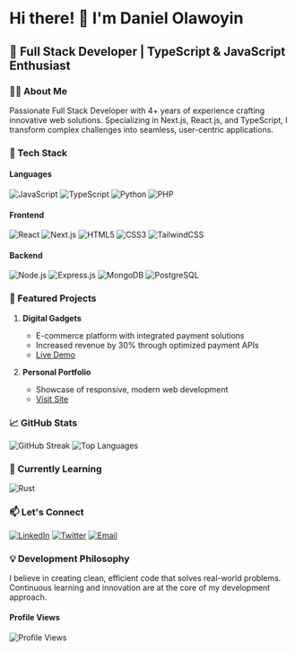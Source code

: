 # Hi there! 👋 I'm Daniel Olawoyin

## 🚀 Full Stack Developer | TypeScript & JavaScript Enthusiast

### 👨‍💻 About Me
Passionate Full Stack Developer with 4+ years of experience crafting innovative web solutions. Specializing in Next.js, React.js, and TypeScript, I transform complex challenges into seamless, user-centric applications.

### 🔧 Tech Stack
#### Languages
![JavaScript](https://img.shields.io/badge/JavaScript-F7DF1E?style=for-the-badge&logo=javascript&logoColor=black)
![TypeScript](https://img.shields.io/badge/TypeScript-007ACC?style=for-the-badge&logo=typescript&logoColor=white)
![Python](https://img.shields.io/badge/Python-3776AB?style=for-the-badge&logo=python&logoColor=white)
![PHP](https://img.shields.io/badge/PHP-777BB4?style=for-the-badge&logo=php&logoColor=white)

#### Frontend
![React](https://img.shields.io/badge/React-20232A?style=for-the-badge&logo=react&logoColor=61DAFB)
![Next.js](https://img.shields.io/badge/next.js-000000?style=for-the-badge&logo=nextdotjs&logoColor=white)
![HTML5](https://img.shields.io/badge/HTML5-E34F26?style=for-the-badge&logo=html5&logoColor=white)
![CSS3](https://img.shields.io/badge/CSS3-1572B6?style=for-the-badge&logo=css3&logoColor=white)
![TailwindCSS](https://img.shields.io/badge/Tailwind_CSS-38B2AC?style=for-the-badge&logo=tailwind-css&logoColor=white)

#### Backend
![Node.js](https://img.shields.io/badge/Node.js-43853D?style=for-the-badge&logo=node.js&logoColor=white)
![Express.js](https://img.shields.io/badge/Express.js-404D59?style=for-the-badge)
![MongoDB](https://img.shields.io/badge/MongoDB-4EA94B?style=for-the-badge&logo=mongodb&logoColor=white)
![PostgreSQL](https://img.shields.io/badge/PostgreSQL-316192?style=for-the-badge&logo=postgresql&logoColor=white)

### 🌟 Featured Projects
1. **Digital Gadgets** 
   - E-commerce platform with integrated payment solutions
   - Increased revenue by 30% through optimized payment APIs
   - [Live Demo](https://digital-gadget.vercel.app/)

2. **Personal Portfolio**
   - Showcase of responsive, modern web development
   - [Visit Site](https://danielolawoyin.vercel.app/)

### 📈 GitHub Stats
![GitHub Streak](https://github-readme-streak-stats.herokuapp.com/?user=DannyPreye&theme=radical)
![Top Languages](https://github-readme-stats.vercel.app/api/top-langs/?username=DannyPreye&layout=compact&theme=radical)

### 🧠 Currently Learning
![Rust](https://img.shields.io/badge/Rust-000000?style=for-the-badge&logo=rust&logoColor=white)

### 📫 Let's Connect
[![LinkedIn](https://img.shields.io/badge/LinkedIn-0077B5?style=for-the-badge&logo=linkedin&logoColor=white)](https://www.linkedin.com/in/olawoyindaniel)
[![Twitter](https://img.shields.io/badge/Twitter-1DA1F2?style=for-the-badge&logo=twitter&logoColor=white)](https://twitter.com/Danny_Preye)
[![Email](https://img.shields.io/badge/Email-D14836?style=for-the-badge&logo=gmail&logoColor=white)](mailto:olawoyindaniel95@gmail.com)

### 💡 Development Philosophy
I believe in creating clean, efficient code that solves real-world problems. Continuous learning and innovation are at the core of my development approach.

#### Profile Views
![Profile Views](https://komarev.com/ghpvc/?username=DannyPreye&color=blueviolet)
